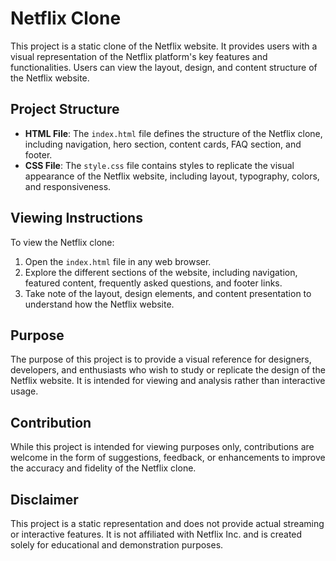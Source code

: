 # Netflix Clone

This project is a static clone of the Netflix website. It provides users with a visual representation of the Netflix platform's key features and functionalities. Users can view the layout, design, and content structure of the Netflix website.

## Project Structure

- **HTML File**: The `index.html` file defines the structure of the Netflix clone, including navigation, hero section, content cards, FAQ section, and footer.
- **CSS File**: The `style.css` file contains styles to replicate the visual appearance of the Netflix website, including layout, typography, colors, and responsiveness.

## Viewing Instructions

To view the Netflix clone:

1. Open the `index.html` file in any web browser.
2. Explore the different sections of the website, including navigation, featured content, frequently asked questions, and footer links.
3. Take note of the layout, design elements, and content presentation to understand how the Netflix website.

## Purpose

The purpose of this project is to provide a visual reference for designers, developers, and enthusiasts who wish to study or replicate the design of the Netflix website. It is intended for viewing and analysis rather than interactive usage.

## Contribution

While this project is intended for viewing purposes only, contributions are welcome in the form of suggestions, feedback, or enhancements to improve the accuracy and fidelity of the Netflix clone.

## Disclaimer

This project is a static representation and does not provide actual streaming or interactive features. It is not affiliated with Netflix Inc. and is created solely for educational and demonstration purposes.